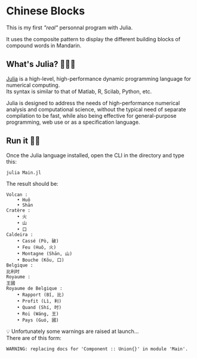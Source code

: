 # Chinese Blocks
This is my first _"real"_ personnal program with Julia.  

It uses the composite pattern to display the different building blocks of compound words in Mandarin.

## What's Julia? 👱🏻‍♀️
[Julia](https://julialang.org) is a high-level, high-performance dynamic programming language for numerical computing.  
Its syntax is similar to that of Matlab, R, Scilab, Python, etc.  

Julia is designed to address the needs of high-performance numerical analysis and computational science, without the typical need of separate compilation to be fast, while also being effective for general-purpose programming, web use or as a specification language.

## Run it 🏃🏻
Once the Julia language installed, open the CLI in the directory and type this:  

    julia Main.jl

The result should be:

    Volcan :
    	• Huǒ
    	• Shān
    Cratère :
    	• 火
    	• 山
    	• 口
    Caldeira :
    	• Cassé (Pò, 破)
    	• Feu (Huǒ, 火)
    	• Montagne (Shān, 山)
    	• Bouche (Kǒu, 口)
    Belgique :
    比利时
    Royaume :
    王國
    Royaume de Belgique :
    	• Rapport (Bǐ, 比)
    	• Profit (Lì, 利)
    	• Quand (Shí, 时)
    	• Roi (Wáng, 王)
    	• Pays (Guó, 國)


💡 Unfortunately some warnings are raised at launch…  
There are of this form:  

    WARNING: replacing docs for 'Component :: Union{}' in module 'Main'.

